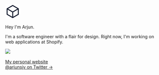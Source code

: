 <img src="https://github.com/tailwindlabs/heroicons/blob/master/src/outline/cube.svg"/>

Hey I'm Arjun.

I'm a software engineer with a flair for design. Right now, I'm working on web applications at Shopify. 

<div>
  <a href="https://twitter.com/messages/compose?recipient_id=561999406" title="DM via Twitter" target="_blank"><img src="https://github.com/tailwindlabs/heroicons/blob/master/src/outline/chat.svg"/></a>
</div>

[My personal website](https://arjun.xyz) <br />
[@arjunsjv on Twitter &rarr;](https://twitter.com/arjunsjv)
